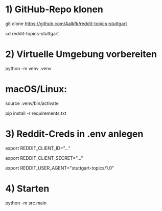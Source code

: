 # 1) GitHub-Repo klonen
git clone https://github.com/Aalkfk/reddit-topics-stuttgart

cd reddit-topics-stuttgart

# 2) Virtuelle Umgebung vorbereiten

python -m venv .venv

# macOS/Linux:

source .venv/bin/activate

pip install -r requirements.txt

# 3) Reddit-Creds in .env anlegen
export REDDIT_CLIENT_ID="..."

export REDDIT_CLIENT_SECRET="..."

export REDDIT_USER_AGENT="stuttgart-topics/1.0"

# 4) Starten
python -m src.main

